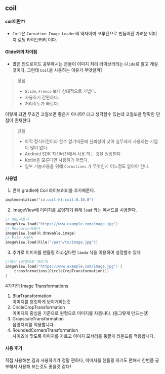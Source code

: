 ## coil
#### coil이란??
- `Coil`은 `Coroutine Image Loader`의 약자이며 코루틴으로 만들어진 가벼운 이미지 로딩 라이브러리 이다.
#### Glide와의 차이점
- 많은 안드로이드 공부하시는 분들이 이미지 처리 라이브러리는 `Glide`로 알고 계실것이다, 그런데 `Coil`을 사용하는 이유가 무엇일까?
>장점
> - `Glide`, `Fresco` 보다 상대적으로 가볍다.
> - 사용하기 간편하다.
> - 처리속도가 빠르다.<br>

이렇게 되면 무조건 코일쓰면 좋은거 아니야? 라고 생각할수 있는데 코일또한 명확한 단점이 존재한다.

>단점
> - 아직 정식버전이라 할수 없기때문에 신뢰성이 낮아 실무에서 사용하는 기업이 많이 없다.
> - Android SDK 최신버전에서 사용 하는 것을 권장한다.
> - Kotlin을 모른다면 사용하기 어렵다.
> - 일부 기능사용을 위해 `Coroutines` 가 무엇인지 어느정도 알아야 한다.
#### 사용법
1. 먼저 gradle에 Coil 라이브러리를 추가해준다.
```kotlin
implementation("io.coil-kt:coil:0.10.0")
```
2. ImageView에 이미지를 로딩하기 위해 `load` 라는 메서드를 사용한다.
```kotlin
// URL사용시
imageView.load("https://www.example.com/image.jpg")
// Resource사용시
imageView.load(R.drawable.image)
// File 사용시
imageView.load(File("/path/to/image.jpg"))
```
3. 추가로 이미지를 핸들링 하고싶다면 `lamda` 식을 이용하여 설정할수 있다
```kotlin
//예시 (원형으로 자르기)
imageView.load("https://www.example.com/image.jpg") {
    transformations(CircleCropTransformation())
}
```
4가지의 Image Transformations
1. BlurTransformation<br>
이미지를 흐릿하게 보이게하는것
2. CircleCropTransformation<br>
이미지의 중심을 기준으로 원형으로 이미지를 자릅니다. (동그랗게 만드는것)
3. GrayscaleTransformation<br>
음영처리를 적용합니다.
4. RoundedCornersTransformation<br>
사이즈에 맞도록 이미지를 자르고 이미지 모서리를 둥글게 라운드를 적용합니다.
#### 사용 후기
직접 사용해본 결과 사용하기가 정말 편하다, 이미지를 핸들링 하기도 편해서 한번쯤 공부해서 사용해 보는것도 좋을것 같다!